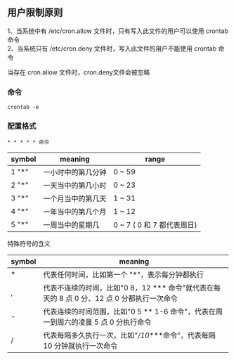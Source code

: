 ## 用户限制原则
1、当系统中有 /etc/cron.allow 文件时，只有写入此文件的用户可以使用 crontab 命令 <br >
2、当系统只有 /etc/cron.deny 文件时，写入此文件的用户不能使用 crontab 命令

当存在 cron.allow 文件时，cron.deny文件会被忽略

### 命令
```
crontab -e
```

### 配置格式
```
* * * * * 命令
```

symbol | meaning          | range
------ | ---------------- |------
1 "*"  | 一小时中的第几分钟 | 0 ~ 59
2 "*"  | 一天当中的第几小时 | 0 ~ 23
3 "*"  | 一个月当中的第几天 | 1 ~ 31
4 "*"  | 一年当中的第几个月 | 1 ~ 12
5 "*"  | 一周当中的星期几   | 0 ~ 7 ( 0 和 7 都代表周日)


特殊符号的含义

symbol | meaning         
------ | ------------------------------------------ 
*      | 代表任何时间，比如第一个 "*"，表示每分钟都执行
,      | 代表不连续的时间，比如"0 8，12 *** 命令"就代表在每天的 8 点 0 分、12 点 0 分都执行一次命令
-      | 代表连续的时间范围，比如"0 5 ** 1-6 命令"，代表在周一到周六的凌晨 5 点 0 分执行命令
/      | 代表每隔多久执行一次，比如"*/10****命令"，代表每隔 10 分钟就执行一次命令
